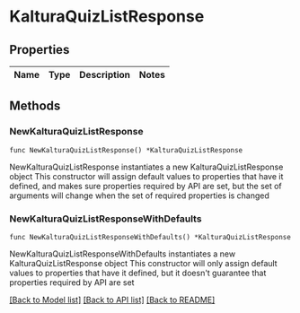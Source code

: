 # KalturaQuizListResponse

## Properties

Name | Type | Description | Notes
------------ | ------------- | ------------- | -------------

## Methods

### NewKalturaQuizListResponse

`func NewKalturaQuizListResponse() *KalturaQuizListResponse`

NewKalturaQuizListResponse instantiates a new KalturaQuizListResponse object
This constructor will assign default values to properties that have it defined,
and makes sure properties required by API are set, but the set of arguments
will change when the set of required properties is changed

### NewKalturaQuizListResponseWithDefaults

`func NewKalturaQuizListResponseWithDefaults() *KalturaQuizListResponse`

NewKalturaQuizListResponseWithDefaults instantiates a new KalturaQuizListResponse object
This constructor will only assign default values to properties that have it defined,
but it doesn't guarantee that properties required by API are set


[[Back to Model list]](../README.md#documentation-for-models) [[Back to API list]](../README.md#documentation-for-api-endpoints) [[Back to README]](../README.md)


